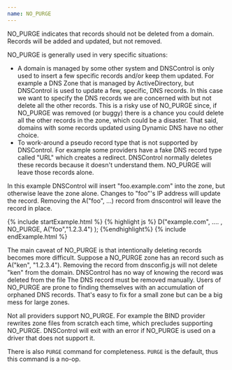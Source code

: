 ```yaml
---
name: NO_PURGE
---
```


NO_PURGE indicates that records should not be deleted from a domain.
Records will be added and updated, but not removed.

NO_PURGE is generally used in very specific situations:

* A domain is managed by some other system and DNSControl is only used to insert a few specific records and/or keep them updated. For example a DNS Zone that is managed by ActiveDirectory, but DNSControl is used to update a few, specific, DNS records. In this case we want to specify the DNS records we are concerned with but not delete all the other records.  This is a risky use of NO_PURGE since, if NO_PURGE was removed (or buggy) there is a chance you could delete all the other records in the zone, which could be a disaster. That said, domains with some records updated using Dynamic DNS have no other choice.
* To work-around a pseudo record type that is not supported by DNSControl. For example some providers have a fake DNS record type called "URL" which creates a redirect. DNSControl normally deletes these records because it doesn't understand them. NO_PURGE will leave those records alone.

In this example DNSControl will insert "foo.example.com" into the
zone, but otherwise leave the zone alone.  Changes to "foo"'s IP
address will update the record. Removing the A("foo", ...) record
from dnscontrol will leave the record in place.

{% include startExample.html %}
{% highlight js %}
D("example.com", .... , NO_PURGE,
  A("foo","1.2.3.4")
);
{%endhighlight%}
{% include endExample.html %}

The main caveat of NO_PURGE is that intentionally deleting records
becomes more difficult. Suppose a NO_PURGE zone has an record such
as A("ken", "1.2.3.4"). Removing the record from dnsconfig.js will
not delete "ken" from the domain. DNSControl has no way of knowing
the record was deleted from the file  The DNS record must be removed
manually.  Users of NO_PURGE are prone to finding themselves with
an accumulation of orphaned DNS records. That's easy to fix for a
small zone but can be a big mess for large zones.

Not all providers support NO_PURGE. For example the BIND provider
rewrites zone files from scratch each time, which precludes supporting
NO_PURGE.  DNSControl will exit with an error if NO_PURGE is used
on a driver that does not support it.

There is also `PURGE` command for completeness. `PURGE` is the
default, thus this command is a no-op.

